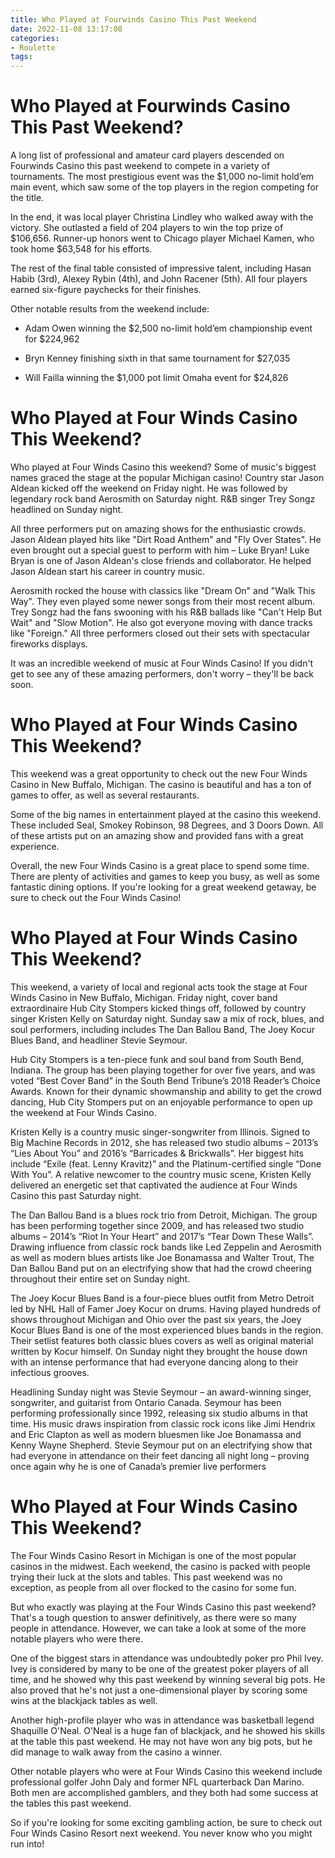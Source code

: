 ```yaml
---
title: Who Played at Fourwinds Casino This Past Weekend
date: 2022-11-08 13:17:08
categories:
- Roulette
tags:
---
```



#  Who Played at Fourwinds Casino This Past Weekend?

A long list of professional and amateur card players descended on Fourwinds Casino this past weekend to compete in a variety of tournaments. The most prestigious event was the $1,000 no-limit hold’em main event, which saw some of the top players in the region competing for the title.

In the end, it was local player Christina Lindley who walked away with the victory. She outlasted a field of 204 players to win the top prize of $106,656. Runner-up honors went to Chicago player Michael Kamen, who took home $63,548 for his efforts.

The rest of the final table consisted of impressive talent, including Hasan Habib (3rd), Alexey Rybin (4th), and John Racener (5th). All four players earned six-figure paychecks for their finishes.

Other notable results from the weekend include:

* Adam Owen winning the $2,500 no-limit hold’em championship event for $224,962

* Bryn Kenney finishing sixth in that same tournament for $27,035

* Will Failla winning the $1,000 pot limit Omaha event for $24,826

#  Who Played at Four Winds Casino This Weekend? 

<!--

Four Winds Casino is a major casino in the Detroit area, owned and operated by the Morongo Band of Mission Indians. The casino is located in New Buffalo Township, Michigan, between Chicago and Detroit.<!--

The casino has an indoor waterpark and a 424-room hotel. It also has a 32,000-square-foot (3,000 m2) event center, as well as five restaurants, six bars/lounges, and a 900-space parking garage. The casino is open 24 hours daily and has a gaming floor of over 126,000 square feet (11,700 m2).

-->




Who played at Four Winds Casino this weekend? Some of music's biggest names graced the stage at the popular Michigan casino! Country star Jason Aldean kicked off the weekend on Friday night. He was followed by legendary rock band Aerosmith on Saturday night. R&B singer Trey Songz headlined on Sunday night.

All three performers put on amazing shows for the enthusiastic crowds. Jason Aldean played hits like "Dirt Road Anthem" and "Fly Over States". He even brought out a special guest to perform with him – Luke Bryan! Luke Bryan is one of Jason Aldean's close friends and collaborator. He helped Jason Aldean start his career in country music.

Aerosmith rocked the house with classics like "Dream On" and "Walk This Way". They even played some newer songs from their most recent album. Trey Songz had the fans swooning with his R&B ballads like "Can't Help But Wait" and "Slow Motion". He also got everyone moving with dance tracks like "Foreign." All three performers closed out their sets with spectacular fireworks displays.

It was an incredible weekend of music at Four Winds Casino! If you didn't get to see any of these amazing performers, don't worry – they'll be back soon.

#  Who Played at Four Winds Casino This Weekend?

This weekend was a great opportunity to check out the new Four Winds Casino in New Buffalo, Michigan. The casino is beautiful and has a ton of games to offer, as well as several restaurants.

Some of the big names in entertainment played at the casino this weekend. These included Seal, Smokey Robinson, 98 Degrees, and 3 Doors Down. All of these artists put on an amazing show and provided fans with a great experience.

Overall, the new Four Winds Casino is a great place to spend some time. There are plenty of activities and games to keep you busy, as well as some fantastic dining options. If you're looking for a great weekend getaway, be sure to check out the Four Winds Casino!

#  Who Played at Four Winds Casino This Weekend? 

This weekend, a variety of local and regional acts took the stage at Four Winds Casino in New Buffalo, Michigan. Friday night, cover band extraordinaire Hub City Stompers kicked things off, followed by country singer Kristen Kelly on Saturday night. Sunday saw a mix of rock, blues, and soul performers, including includes The Dan Ballou Band, The Joey Kocur Blues Band, and headliner Stevie Seymour.

Hub City Stompers is a ten-piece funk and soul band from South Bend, Indiana. The group has been playing together for over five years, and was voted “Best Cover Band” in the South Bend Tribune’s 2018 Reader’s Choice Awards. Known for their dynamic showmanship and ability to get the crowd dancing, Hub City Stompers put on an enjoyable performance to open up the weekend at Four Winds Casino.

Kristen Kelly is a country music singer-songwriter from Illinois. Signed to Big Machine Records in 2012, she has released two studio albums – 2013’s “Lies About You” and 2016’s “Barricades & Brickwalls”. Her biggest hits include “Exile (feat. Lenny Kravitz)” and the Platinum-certified single “Done With You”. A relative newcomer to the country music scene, Kristen Kelly delivered an energetic set that captivated the audience at Four Winds Casino this past Saturday night.

The Dan Ballou Band is a blues rock trio from Detroit, Michigan. The group has been performing together since 2009, and has released two studio albums – 2014’s “Riot In Your Heart” and 2017’s “Tear Down These Walls”. Drawing influence from classic rock bands like Led Zeppelin and Aerosmith as well as modern blues artists like Joe Bonamassa and Walter Trout, The Dan Ballou Band put on an electrifying show that had the crowd cheering throughout their entire set on Sunday night.

The Joey Kocur Blues Band is a four-piece blues outfit from Metro Detroit led by NHL Hall of Famer Joey Kocur on drums. Having played hundreds of shows throughout Michigan and Ohio over the past six years, the Joey Kocur Blues Band is one of the most experienced blues bands in the region. Their setlist features both classic blues covers as well as original material written by Kocur himself. On Sunday night they brought the house down with an intense performance that had everyone dancing along to their infectious grooves.

Headlining Sunday night was Stevie Seymour – an award-winning singer, songwriter, and guitarist from Ontario Canada. Seymour has been performing professionally since 1992, releasing six studio albums in that time. His music draws inspiration from classic rock icons like Jimi Hendrix and Eric Clapton as well as modern bluesmen like Joe Bonamassa and Kenny Wayne Shepherd. Stevie Seymour put on an electrifying show that had everyone in attendance on their feet dancing all night long – proving once again why he is one of Canada’s premier live performers

#  Who Played at Four Winds Casino This Weekend?

The Four Winds Casino Resort in Michigan is one of the most popular casinos in the midwest. Each weekend, the casino is packed with people trying their luck at the slots and tables. This past weekend was no exception, as people from all over flocked to the casino for some fun.

But who exactly was playing at the Four Winds Casino this past weekend? That's a tough question to answer definitively, as there were so many people in attendance. However, we can take a look at some of the more notable players who were there.

One of the biggest stars in attendance was undoubtedly poker pro Phil Ivey. Ivey is considered by many to be one of the greatest poker players of all time, and he showed why this past weekend by winning several big pots. He also proved that he's not just a one-dimensional player by scoring some wins at the blackjack tables as well.

Another high-profile player who was in attendance was basketball legend Shaquille O'Neal. O'Neal is a huge fan of blackjack, and he showed his skills at the table this past weekend. He may not have won any big pots, but he did manage to walk away from the casino a winner.

Other notable players who were at Four Winds Casino this weekend include professional golfer John Daly and former NFL quarterback Dan Marino. Both men are accomplished gamblers, and they both had some success at the tables this past weekend.

So if you're looking for some exciting gambling action, be sure to check out Four Winds Casino Resort next weekend. You never know who you might run into!